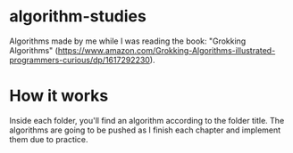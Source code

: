 # algorithm-studies
Algorithms made by me while I was reading the book: "Grokking Algorithms" (https://www.amazon.com/Grokking-Algorithms-illustrated-programmers-curious/dp/1617292230).

# How it works
Inside each folder, you'll find an algorithm according to the folder title. The algorithms are going to be pushed as I finish each chapter and implement them due to practice.
